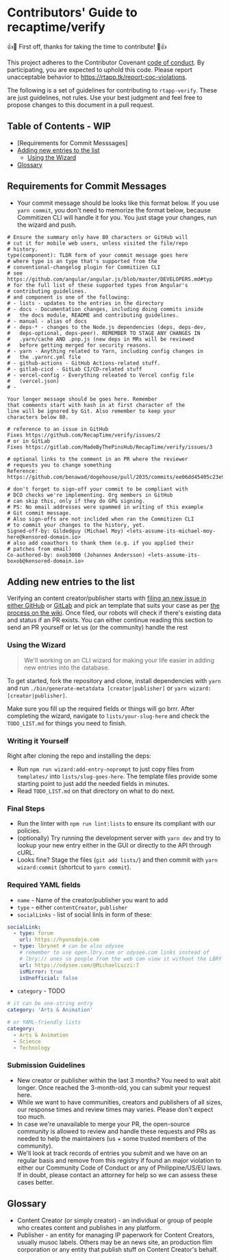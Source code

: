 # Contributors' Guide to recaptime/verify

:+1::tada: First off, thanks for taking the time to contribute!
:tada::+1:

This project adheres to the Contributor Covenant [code of conduct][coc].
By participating, you are expected to uphold this code. Please report 
unacceptable behavior to <https://rtapp.tk/report-coc-violations>.

The following is a set of guidelines for contributing to `rtapp-verify`.
These are just guidelines, not rules. Use your best judgment and
feel free to propose changes to this document in a pull request.

[coc]: https://github.com/MadeByThePinsHub/policies/blob/master/CODE_OF_CONDUCT.md

## Table of Contents - WIP

<!-- toc -->
- [Requirements for Commit Messsages]
- [Adding new entries to the list](#adding-new-entries-to-the-list)
  - [Using the Wizard](#using-the-wizard)
- [Glossary](#glossary)
<!-- tocstop -->

## Requirements for Commit Messages

* Your commit message should be looks like this format below.
If you use `yarn commit`, you don't need to memorize the format
below, because Commitizen CLI will handle it for you. You just
stage your changes, run the wizard and push.
```gitmessage
# Ensure the summary only have 80 characters or GitHub will
# cut it for mobile web users, unless visited the file/repo
# history.
type(component): TLDR form of your commit message goes here
# where type is an type that's supported from the
# conventional-changelog plugin for Commitizen CLI
# see https://github.com/angular/angular.js/blob/master/DEVELOPERS.md#typ
# for the full list of these supported types from Angular's
# contributing guidelines.
# and component is one of the following:
# - lists - updates to the entries in the directory
# - docs - Documentation changes, including doing commits inside
#   the docs module, README and contributing guidelines.
# - manual - alias of docs
# - deps-* - changes to the Node.js dependencies (deps, deps-dev,
#   deps-optional, deps-peer). REMEMBER TO STAGE ANY CHANGES IN
#   .yarn/cache AND .pnp.js (new deps in MRs will be reviewed
#   before getting merged for security reasons.
# - yarn - Anything related to Yarn, including config changes in
#   the .yarnrc.yml file
# - github-actions - GitHub Actions-related stuff.
# - gitlab-cicd - GitLab CI/CD-related stuff
# - vercel-config - Everything releated to Vercel config file
#   (vercel.json)
# -

Your longer message should be goes here. Remember
that comments start with hash in at first character of the
line will be ignored by Git. Also remember to keep your
characters below 80.

# reference to an issue in GitHub
Fixes https://github.com/RecapTime/verify/issues/2
# or in GitLab
Fixes https://gitlab.com/MadeByThePinsHub/RecapTime/verify/issues/3

# optional links to the comment in an PR where the reviewer
# requests you to change something
Reference: https://github.com/benawad/dogehouse/pull/2035/commits/ee06dd45405c23e91b2232e5a4a6daf2f2052b3f

# don't forget to sign-off your commit to be compliant with
# DCO checks we're implementing. Org members in GitHub
# can skip this, only if they do GPG signing.
# PS: No email addresses were spammed in writing of this example
# Git commit message.
# Also sign-offs are not inclided when ran the Commitizen CLI
# to commit your changes to the history, yet.
Signed-off-by: Gildedguy (Michael Moy) <lets-assume-its-michael-moy-here@kensored-domain.io>
# also add coauthors to thank them (e.g. if you applied their
# patches from email)
Co-authored-by: oxob3000 (Johannes Andersson) <lets-assume-its-boxob@kensored-domain.io>
```

## Adding new entries to the list

Verifying an content creator/publisher starts with [filing an new issue in either GitHub][gh-new-issue]
or [GitLab][gl-new-issue] and pick an template that suits your case as
per [the process on the wiki][process-docs]. Once filed, our robots
will check if there's existing data and status if an PR exists.
You can either continue reading this section to send an PR yourself
or let us (or the community) handle the rest

[gl-new-issue]: https://gitlab.com/MadeByThePinsHub/RecapTime/verify/issues/new
[gh-new-issue]: https://github.com/RecapTime/verify/issues/new
[process-docs]: https://github.com/RecapTime/verify/wiki/Verification-Process

### Using the Wizard

> We'll working on an CLI wizard for making your life easier in adding
new entries into the database.

To get started, fork the repository and clone, install dependencies
with `yarn` and run `./bin/generate-metatdata [creator|publisher]`
or `yarn wizard:[creator|publisher]`.

Make sure you fill up the required fields or things will go brrr.
After completing the wizard, navigate to `lists/your-slug-here`
and check the `TODO_LIST.md` for things you need to finish.

### Writing it Yourself

Right after cloning the repo and installing the deps:

* Run `npm run wizard:add-entry-noprompt` to just copy
files from `templates/` into
`lists/slug-goes-here`. The template
files provide some starting point to just add the needed fields in
minutes.
* Read `TODO_LIST.md` on that directory on what to do next.

### Final Steps

* Run the linter with `npm run lint:lists` to ensure its compliant
with our policies.
* (optionally) Try running the development server with `yarn dev` and try to lookup your
new entry either in the GUI or directly to the API through cURL.
* Looks fine? Stage the files (`git add lists/`) and then
commit with `yarn wizard:commit` (shortcut to `yarn commit`).

### Required YAML fields

* `name` - Name of the creator/publisher you want to add
* `type` - either `contentCreator`, `publisher`
* `socialLinks` - list of social linls in form of these:
```yaml
socialLink:
  - type: forum
    url: https://hyunsdojo.com
  - type: lbrynet # can be also odysee
    # remember to use open.lbry.com or odysee.com links instead of
    # lbry:// ones so people from the web can view it without the LBRY apps.
    url: https://odysee.com/@MichaelLuzzi:7
    isMirror: true
    isUnofficial: false
```
* `category` - TODO
```yaml
# it can be one-string entry
category: 'Arts & Animation'

# or YAML-friendly lists
category:
  - Arts & Animation
  - Science
  - Technology
```

### Submission Guidelines

* New creator or publisher within the last 3 months? You need to wait
abit longer. Once reached the 3-month-old, you can submit your
request here.
* While we want to have communities, creators and publishers of
all sizes, our response times and review times may varies. Please
don't expect too much.
* In case we're unavailable to merge your PR, the open-source
community is allowed to review and handle these requests and PRs
as needed to help the maintainers (us + some trusted members of the
community).
* We'll look at track records of entries you submit and we have
on an regular basis and remove from this registry if found an
major violation to either our Community Code of Conduct or
any of Philippine/US/EU laws. If in doubt, please contact an
attorney for help so we can assess these cases better.

## Glossary

* Content Creator (or simply creator) - an individual or group of
people who creates content and publishes in any platform.
* Publisher - an entity for managing IP paperwork for Content Creators,
usually musoc labels. Others may be an news site, an production flim
corporation or any entity that publish stuff on Content Creator's
behalf.

